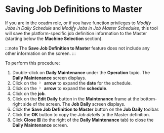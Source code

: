 # Saving Job Definitions to Master

If you are in the ocadm role, or if you have function privileges to
*Modify Jobs in Daily Schedule* and *Modify Jobs in Job Master
Schedules*, this tool will save the platform-specific job definition
information to the Master (starting below the **Machine Selection**
section).

:::note
The **Save Job Definition to Master** feature does not include any other information on the screen.
:::

To perform this procedure:

1. Double-click on **Daily Maintenance** under the **Operation** topic.
    The **Daily Maintenance** screen displays.
2. Click on the ![](../../../Resources/Images/EM/EMarrowtoexpand.png)
    **arrow** to expand the **date** for the schedule.
3. Click on the ![](../../../Resources/Images/EM/EMarrowtoexpand.png)
    **arrow** to expand the **schedule**.
4. Click on the **job**.
5. Click on the **Edit Daily** button in the **Maintenance** frame at
    the bottom-right side of the screen. The **Job Daily** screen
    displays.
6. Click the **Save Job Definition to Master** button on the **Job
    Daily** toolbar.
7. Click the **OK** button to copy the *Job details* to the Master
    definition.
8. Click **Close ☒** (to the right of the **Daily Maintenance** tab) to
    close the **Daily Maintenance** screen.
